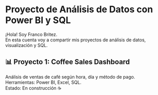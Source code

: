 # Proyecto de Análisis de Datos con Power BI y SQL
¡Hola! Soy Franco Britez.  
En esta cuenta voy a compartir mis proyectos de análisis de datos, visualización y SQL.  

## 📊 Proyecto 1: Coffee Sales Dashboard
Análisis de ventas de café según hora, día y método de pago.  
Herramientas: Power BI, Excel, SQL.  
Estado: En construcción ☕
